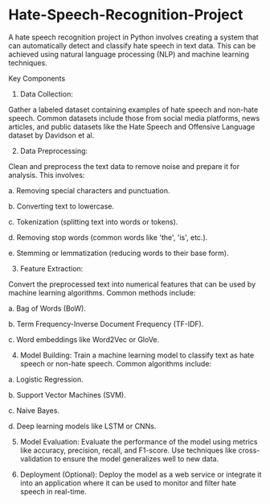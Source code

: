 # Hate-Speech-Recognition-Project

A hate speech recognition project in Python involves creating a system that can automatically detect and classify hate speech in text data. This can be achieved using natural language processing (NLP) and machine learning techniques. 

Key Components

1. Data Collection:

Gather a labeled dataset containing examples of hate speech and non-hate speech. Common datasets include those from social media platforms, news articles, and public datasets like the Hate Speech and Offensive Language dataset by Davidson et al.

2. Data Preprocessing:

Clean and preprocess the text data to remove noise and prepare it for analysis. This involves:

a. Removing special characters and punctuation.

b. Converting text to lowercase.

c. Tokenization (splitting text into words or tokens).

d. Removing stop words (common words like 'the', 'is', etc.).

e. Stemming or lemmatization (reducing words to their base form).

3. Feature Extraction:

Convert the preprocessed text into numerical features that can be used by machine learning algorithms. 
Common methods include:

a. Bag of Words (BoW).

b. Term Frequency-Inverse Document Frequency (TF-IDF).

c. Word embeddings like Word2Vec or GloVe.

4. Model Building:
Train a machine learning model to classify text as hate speech or non-hate speech. 
Common algorithms include:

a. Logistic Regression.

b. Support Vector Machines (SVM).

c. Naive Bayes.

d. Deep learning models like LSTM or CNNs.

5. Model Evaluation:
Evaluate the performance of the model using metrics like accuracy, precision, recall, and F1-score. Use techniques like cross-validation to ensure the model generalizes well to new data.

6. Deployment (Optional):
Deploy the model as a web service or integrate it into an application where it can be used to monitor and filter hate speech in real-time.
